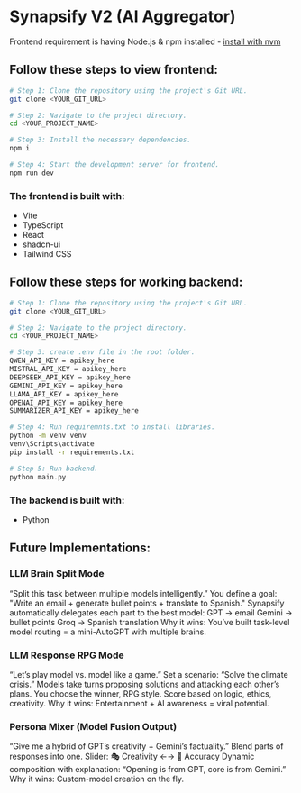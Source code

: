 # Synapsify V2 (AI Aggregator)
 
Frontend requirement is having Node.js & npm installed - [install with nvm](https://github.com/nvm-sh/nvm#installing-and-updating)

## Follow these steps to view frontend:

```sh
# Step 1: Clone the repository using the project's Git URL.
git clone <YOUR_GIT_URL>

# Step 2: Navigate to the project directory.
cd <YOUR_PROJECT_NAME>

# Step 3: Install the necessary dependencies.
npm i

# Step 4: Start the development server for frontend.
npm run dev
```

### The frontend is built with:

- Vite
- TypeScript
- React
- shadcn-ui
- Tailwind CSS


## Follow these steps for working backend:

```sh
# Step 1: Clone the repository using the project's Git URL.
git clone <YOUR_GIT_URL>

# Step 2: Navigate to the project directory.
cd <YOUR_PROJECT_NAME>

# Step 3: create .env file in the root folder.
QWEN_API_KEY = apikey_here
MISTRAL_API_KEY = apikey_here
DEEPSEEK_API_KEY = apikey_here
GEMINI_API_KEY = apikey_here
LLAMA_API_KEY = apikey_here
OPENAI_API_KEY = apikey_here
SUMMARIZER_API_KEY = apikey_here

# Step 4: Run requiremnts.txt to install libraries.
python -m venv venv
venv\Scripts\activate
pip install -r requirements.txt

# Step 5: Run backend.
python main.py
```

### The backend is built with:

- Python

## Future Implementations:

### LLM Brain Split Mode

“Split this task between multiple models intelligently.”
You define a goal: "Write an email + generate bullet points + translate to Spanish."
Synapsify automatically delegates each part to the best model:
GPT → email
Gemini → bullet points
Groq → Spanish translation
Why it wins: You’ve built task-level model routing = a mini-AutoGPT with multiple brains.

### LLM Response RPG Mode

“Let’s play model vs. model like a game.”
Set a scenario: “Solve the climate crisis.”
Models take turns proposing solutions and attacking each other’s plans.
You choose the winner, RPG style.
Score based on logic, ethics, creativity.
Why it wins: Entertainment + AI awareness = viral potential.

### Persona Mixer (Model Fusion Output)

“Give me a hybrid of GPT’s creativity + Gemini’s factuality.”
Blend parts of responses into one.
Slider: 🎭 Creativity ←→ 🎯 Accuracy
Dynamic composition with explanation: “Opening is from GPT, core is from Gemini.”
Why it wins: Custom-model creation on the fly.
